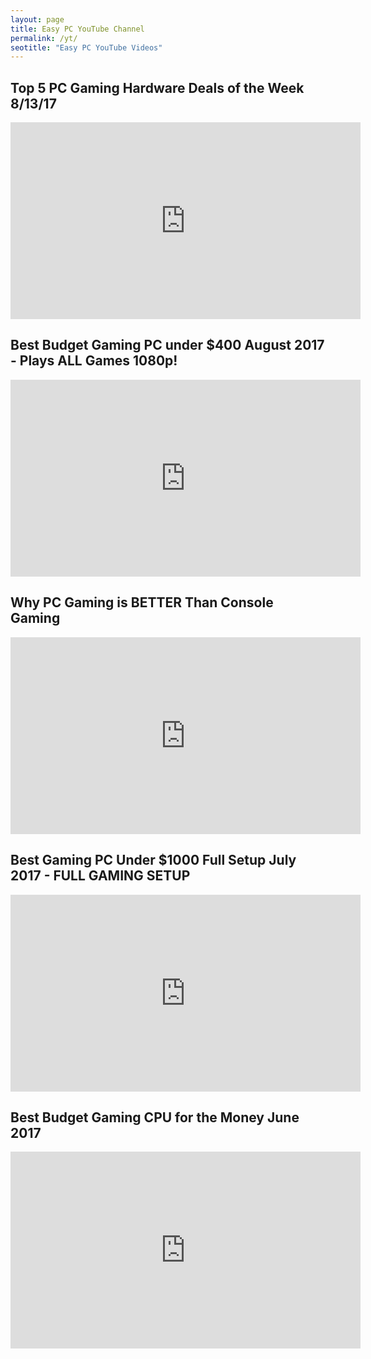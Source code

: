 ```yaml
---
layout: page
title: Easy PC YouTube Channel
permalink: /yt/
seotitle: "Easy PC YouTube Videos"
---
```


## Top 5 PC Gaming Hardware Deals of the Week 8/13/17

<iframe width="560" height="315" src="https://www.youtube.com/embed/GA0sbvqkU-Q" frameborder="0" allowfullscreen></iframe>

## Best Budget Gaming PC under $400 August 2017 - Plays ALL Games 1080p!

<iframe width="560" height="315" src="https://www.youtube.com/embed/rhpADSu8cBQ" frameborder="0" allowfullscreen></iframe>

## Why PC Gaming is BETTER Than Console Gaming 

<iframe width="560" height="315" src="https://www.youtube.com/embed/YyleactoHVU" frameborder="0" allowfullscreen></iframe>

## Best Gaming PC Under $1000 Full Setup July 2017 - FULL GAMING SETUP

<iframe width="560" height="315" src="https://www.youtube.com/embed/agx-b4Hb_Lw" frameborder="0" allowfullscreen></iframe>

## Best Budget Gaming CPU for the Money June 2017

<iframe width="560" height="315" src="https://www.youtube.com/embed/AVP2Ume6xbY" frameborder="0" allowfullscreen></iframe>



